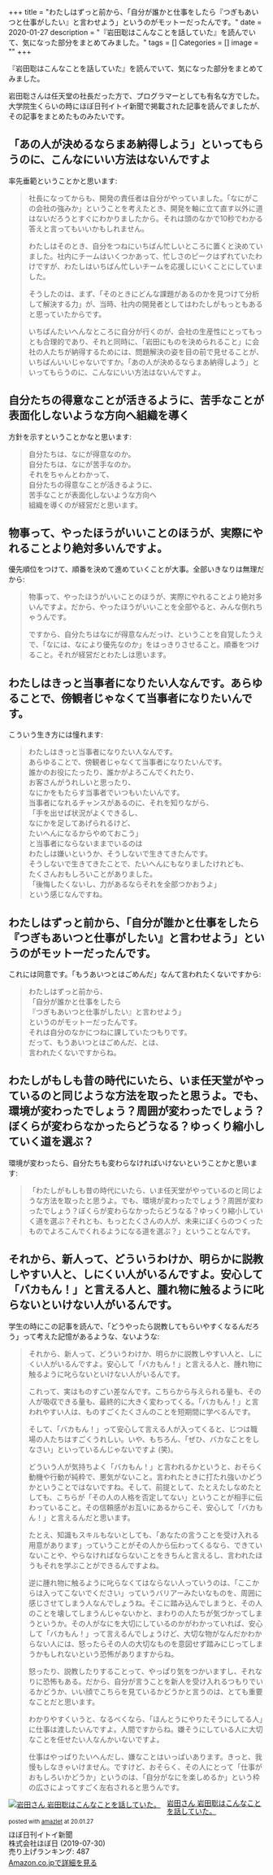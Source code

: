 +++
title = "わたしはずっと前から、「自分が誰かと仕事をしたら『つぎもあいつと仕事がしたい』と言わせよう」というのがモットーだったんです。"
date = 2020-01-27
description = "『岩田聡はこんなことを話していた』を読んでいて、気になった部分をまとめてみました。"
tags = []
Categories = []
image = ""
+++

『岩田聡はこんなことを話していた』を読んでいて、気になった部分をまとめてみました。

岩田聡さんは任天堂の社長だった方で、プログラマーとしても有名な方でした。大学院生くらいの時にほぼ日刊イトイ新聞で掲載された記事を読んでましたが、その記事をまとめたものみたいです。

## 「あの人が決めるならまあ納得しよう」といってもらうのに、こんなにいい方法はないんですよ
率先垂範ということかと思います:

> 社長になってからも、開発の責任者は自分がやっていました。「なにがこの会社の強みか」ということを考えたとき、開発を軸に立て直す以外に道はないだろうとすぐにわかりましたから。それは頭のなかで10秒でわかる答えと言ってもいいかもしれません。
> 
> わたしはそのとき、自分をつねにいちばん忙しいところに置くと決めていました。社内にチームはいくつかあって、忙しさのピークはずれていたわけですが、わたしはいちばん忙しいチームを応援しにいくことにしていました。
> 
> そうしたのは、まず、「そのときにどんな課題があるのかを見つけて分析して解決する力」が、当時、社内の開発者としてはわたしがもっともあると思っていたからです。
> 
> いちばんたいへんなところに自分が行くのが、会社の生産性にとってもっとも合理的であり、それと同時に、「岩田にものを決められること」に会社の人たちが納得するためには、問題解決の姿を目の前で見せることが、いちばんいいじゃないですか。「あの人が決めるならまあ納得しよう」といってもらうのに、こんなにいい方法はないんですよ。

## 自分たちの得意なことが活きるように、苦手なことが表面化しないような方向へ組織を導く
方針を示すということかなと思います:

> 自分たちは、なにが得意なのか。  
> 自分たちは、なにが苦手なのか。  
> それをちゃんとわかって、  
> 自分たちの得意なことが活きるように、  
> 苦手なことが表面化しないような方向へ  
> 組織を導くのが経営だと思います。  

## 物事って、やったほうがいいことのほうが、実際にやれることより絶対多いんですよ。
優先順位をつけて、順番を決めて進めていくことが大事。全部いきなりは無理だから:

> 物事って、やったほうがいいことのほうが、実際にやれることより絶対多いんですよ。だから、やったほうがいいことを全部やると、みんな倒れちゃうんです。
> 
> ですから、自分たちはなにが得意なんだっけ、ということを自覚したうえで、「なには、なにより優先なのか」をはっきりさせること。順番をつけること。それが経営だとわたしは思います。

## わたしはきっと当事者になりたい人なんです。あらゆることで、傍観者じゃなくて当事者になりたいんです。 
こういう生き方には憧れます:

> わたしはきっと当事者になりたい人なんです。  
> あらゆることで、傍観者じゃなくて当事者になりたいんです。  
> 誰かのお役にたったり、誰かがよろこんでくれたり、  
> お客さんがうれしいと思ったり、  
> なにかをもたらす当事者でいつもいたいんです。  
> 当事者になれるチャンスがあるのに、それを知りながら、  
> 「手を出せば状況がよくできるし、  
>     なにかを足してあげられるけど、  
>     たいへんになるからやめておこう」  
> と当事者にならないままでいるのは  
> わたしは嫌いというか、そうしないで生きてきたんです。  
> そうしないで生きてきたことで、たいへんにもなりましたけれども、  
> たくさんおもしろいことがありました。  
> 「後悔したくないし、力があるならそれを全部つかおうよ」  
> という感じなんですね。

## わたしはずっと前から、「自分が誰かと仕事をしたら『つぎもあいつと仕事がしたい』と言わせよう」というのがモットーだったんです。 
これには同意です。「もうあいつとはごめんだ」なんて言われたくないですから:

> わたしはずっと前から、  
> 「自分が誰かと仕事をしたら  
>     『つぎもあいつと仕事がしたい』と言わせよう」  
> というのがモットーだったんです。  
> それは自分のなかにつねに課していたつもりです。  
> だって、もうあいつとはごめんだ、とは、  
> 言われたくないですからね。

## わたしがもしも昔の時代にいたら、いま任天堂がやっているのと同じような方法を取ったと思うよ。でも、環境が変わったでしょう？周囲が変わったでしょう？ぼくらが変わらなかったらどうなる？ゆっくり縮小していく道を選ぶ？
環境が変わったら、自分たちも変わらなければいけないということかと思います:

> 「わたしがもしも昔の時代にいたら、いま任天堂がやっているのと同じような方法を取ったと思うよ。でも、環境が変わったでしょう？周囲が変わったでしょう？ぼくらが変わらなかったらどうなる？ゆっくり縮小していく道を選ぶ？それとも、もっとたくさんの人が、未来にぼくらのつくったものでよろこんでくれるようになる道を選ぶ？」ということなんです。

## それから、新人って、どういうわけか、明らかに説教しやすい人と、しにくい人がいるんですよ。安心して「バカもん！」と言える人と、腫れ物に触るように叱らないといけない人がいるんです。 
学生の時にこの記事を読んで、「どうやったら説教してもらいやすくなるんだろう」って考えた記憶があるような、ないような:

> それから、新人って、どういうわけか、明らかに説教しやすい人と、しにくい人がいるんですよ。安心して「バカもん！」と言える人と、腫れ物に触るように叱らないといけない人がいるんです。
> 
> これって、実はものすごい差なんです。こちらから与えられる量も、その人が吸収できる量も、最終的に大きく変わってくる。「バカもん！」と言われやすい人は、ものすごくたくさんのことを短期間に学べるんです。
> 
> そして、「バカもん！」って安心して言える人が入ってくると、じつは職場の人たちはすごくうれしい。いや、もちろん、「ぜひ、バカなことをしなさい」といっているんじゃないですよ (笑)。
> 
> どういう人が気持ちよく「バカもん！」と言われるかというと、おそらく動機や行動が純粋で、悪気がないこと。言われたときに打たれ強いかどうかということではないですね。そして、前提として、たとえたしなめたとしても、こちらが「その人の人格を否定してない」ということが相手に伝わっていること。その信頼感がお互いにあるからこそ、安心して「バカもん！」と言えるんだと思います。
> 
> たとえ、知識もスキルもないとしても、「あなたの言うことを受け入れる用意があります」っていうことがその人から伝わってくるなら、できていないことや、やらなければならないことをきちんと言えるし、言われたほうもそれを学ぶことができるんですよね。
> 
> 逆に腫れ物に触るように叱らなくてはならない人っていうのは、「ここからは入ってこないでください」っていうバリアーみたいなものを、周囲に感じさせてしまう人なんでしょうね。そこに踏み込んでしまうと、その人のことを壊してしまうんじゃないかと、まわりの人たちが気づかってしまうというか。その人がなにを大切にしているのかがわかっていれば、安心して「バカもん！」って言えるんでしょうけど、大切な物がなんだかわからない人には、怒ったらその人の大切なものを意図せず踏みにじってしまうかもしれないという恐怖がありますからね。
> 
> 怒ったり、説教したりすることって、やっぱり気をつかいますし、それなりに恐怖もある。だから、自分が言うことを新人を受け入れるつもりでいるかどうか、いい顔でこちらを見ているかどうかと言うのは、とても重要なことだと思います。
> 
> わかりやすくいうと、なるべくなら、「ほんとうにやりたそうにしてる人」に仕事は渡したいんですよ。人間ですからね。嫌そうにしている人に大切なことを任せたい人なんかいないですよ。
> 
> 仕事はやっぱりたいへんだし、嫌なことはいっぱいあります。きっと、我慢もしなきゃいけません。ですけど、おそらく、その人にとって「仕事がおもしろいかどうか」というのは、「自分がなにを楽しめるか」という枠の広さによってすごく左右されると思うんです。

<div class="amazlet-box" style="margin-bottom:0px;"><div class="amazlet-image" style="float:left;margin:0px 12px 1px 0px;"><a href="https://www.amazon.co.jp/exec/obidos/ASIN/4865014225/simsnes-22/ref=nosim/" name="amazletlink" target="_blank"><img src="https://images-fe.ssl-images-amazon.com/images/I/41LtYAXOQDL._SL160_.jpg" alt="岩田さん 岩田聡はこんなことを話していた。" style="border: none;" /></a></div><div class="amazlet-info" style="line-height:120%; margin-bottom: 10px"><div class="amazlet-name" style="margin-bottom:10px;line-height:120%"><a href="https://www.amazon.co.jp/exec/obidos/ASIN/4865014225/simsnes-22/ref=nosim/" name="amazletlink" target="_blank">岩田さん 岩田聡はこんなことを話していた。</a><div class="amazlet-powered-date" style="font-size:80%;margin-top:5px;line-height:120%">posted with <a href="https://www.amazlet.com/" title="amazlet" target="_blank">amazlet</a> at 20.01.27</div></div><div class="amazlet-detail">ほぼ日刊イトイ新聞 <br />株式会社ほぼ日 (2019-07-30)<br />売り上げランキング: 487<br /></div><div class="amazlet-sub-info" style="float: left;"><div class="amazlet-link" style="margin-top: 5px"><a href="https://www.amazon.co.jp/exec/obidos/ASIN/4865014225/simsnes-22/ref=nosim/" name="amazletlink" target="_blank">Amazon.co.jpで詳細を見る</a></div></div></div><div class="amazlet-footer" style="clear: left"></div></div>
